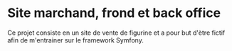 # Site marchand, frond et back office

Ce projet consiste en un site de vente de figurine et a pour but d'ètre fictif afin de m'entrainer sur le framework Symfony.

